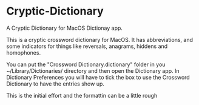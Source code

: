 # Cryptic-Dictionary
A Cryptic Dictionary for MacOS Dictionay app. 

This is a cryptic crossword dictionary for MacOS. It has abbreviations, and some indicators for things like reversals, anagrams, hiddens and homophones. 

You can put the "Crossword Dictionary.dictionary" folder in you ~/Library/Dictionaries/ directory and then open the Dictionary app. 
In Dictionary Preferences you will have to tick the box to use the Crossword Dictionary to have the entries show up. 

This is the initial effort and the formattin can be a little rough

